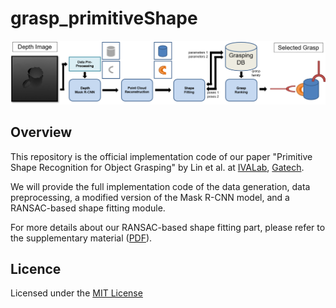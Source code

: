 # grasp_primitiveShape

<p align="center">
	<img src ="assets/pipeline_v9.png" width="1000" />
</p>


## Overview
This repository is the official implementation code of our paper "Primitive Shape Recognition for Object Grasping" by Lin et al. at [IVALab](https://ivalab.gatech.edu/), [Gatech](https://www.gatech.edu/). 

We will provide the full implementation code of the data generation, data preprocessing, a modified version of the Mask R-CNN model, and a RANSAC-based shape fitting module.

For more details about our RANSAC-based shape fitting part, please refer to the supplementary material ([PDF](assets/SupplementaryInfo.pdf)).

## Licence

Licensed under the [MIT License](LICENSE)
